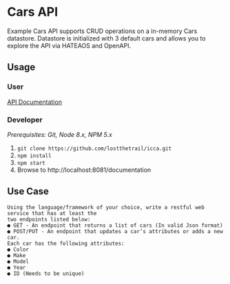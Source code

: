 # Cars API

Example Cars API supports CRUD operations on a in-memory Cars datastore. Datastore is initialized with 3 default cars and allows you to explore the API via HATEAOS and OpenAPI.

## Usage

### User
[API Documentation](http://localhost:8081/documentation)

### Developer

_Prerequisites: Git, Node 8.x, NPM 5.x_

1. `git clone https://github.com/lostthetrail/icca.git`
2. `npm install`
3. `npm start`
4. Browse to http://localhost:8081/documentation

## Use Case
~~~
Using the language/framework of your choice, write a restful web service that has at least the
two endpoints listed below:
● GET - An endpoint that returns a list of cars (In valid Json format)
● POST/PUT - An endpoint that updates a car’s attributes or adds a new car.
Each car has the following attributes:
● Color
● Make
● Model
● Year
● ID (Needs to be unique)
~~~